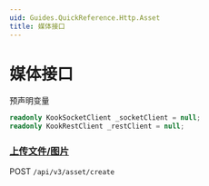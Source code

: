 ```yaml
---
uid: Guides.QuickReference.Http.Asset
title: 媒体接口
---
```


# 媒体接口

预声明变量

```csharp
readonly KookSocketClient _socketClient = null;
readonly KookRestClient _restClient = null;
```

### [上传文件/图片]

POST `/api/v3/asset/create`

```csharp

```


[上传文件/图片]: https://developer.kookapp.cn/doc/http/asset#%上传媒体文件
